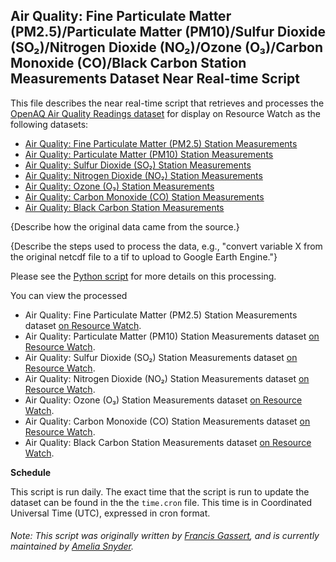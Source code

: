 ## Air Quality: Fine Particulate Matter (PM2.5)/Particulate Matter (PM10)/Sulfur Dioxide (SO₂)/Nitrogen Dioxide (NO₂)/Ozone (O₃)/Carbon Monoxide (CO)/Black Carbon Station Measurements Dataset Near Real-time Script
This file describes the near real-time script that retrieves and processes the [OpenAQ Air Quality Readings dataset](https://openaq.org/) for display on Resource Watch as the following datasets:
* [Air Quality: Fine Particulate Matter (PM2.5) Station Measurements](https://resourcewatch.org/data/explore/cit003anrt-Air-Quality-Measurements-PM-25)
* [Air Quality: Particulate Matter (PM10) Station Measurements](https://resourcewatch.org/data/explore/cit003bnrt-Air-Quality-Measurements-PM-10)
* [Air Quality: Sulfur Dioxide (SO₂) Station Measurements](https://resourcewatch.org/data/explore/cit003cairqualityso2)
* [Air Quality: Nitrogen Dioxide (NO₂) Station Measurements](https://resourcewatch.org/data/explore/cit003dnrt-Air-Quality-Measurements-NO)
* [Air Quality: Ozone (O₃) Station Measurements](https://resourcewatch.org/data/explore/cit003cnrt-Air-Quality-Measurements-O)
* [Air Quality: Carbon Monoxide (CO) Station Measurements](https://resourcewatch.org/data/explore/cit003fnrt-Air-Quality-Measurements-CO)
* [Air Quality: Black Carbon Station Measurements](https://resourcewatch.org/data/explore/cit003gnrt-Air-Quality-Measurements-BC_1)

{Describe how the original data came from the source.}

{Describe the steps used to process the data, e.g., "convert variable X from the original netcdf file to a tif to upload to Google Earth Engine."}

Please see the [Python script](https://github.com/resource-watch/nrt-scripts/blob/master/cit_003_air_quality/contents/src/__init__.py) for more details on this processing.

You can view the processed 
* Air Quality: Fine Particulate Matter (PM2.5) Station Measurements dataset [on Resource Watch](https://resourcewatch.org/data/explore/cit003anrt-Air-Quality-Measurements-PM-25).
* Air Quality: Particulate Matter (PM10) Station Measurements dataset [on Resource Watch](https://resourcewatch.org/data/explore/cit003bnrt-Air-Quality-Measurements-PM-10).
* Air Quality: Sulfur Dioxide (SO₂) Station Measurements dataset [on Resource Watch](https://resourcewatch.org/data/explore/cit003cairqualityso2).
* Air Quality: Nitrogen Dioxide (NO₂) Station Measurements dataset [on Resource Watch](https://resourcewatch.org/data/explore/cit003dnrt-Air-Quality-Measurements-NO).
* Air Quality: Ozone (O₃) Station Measurements dataset [on Resource Watch](https://resourcewatch.org/data/explore/cit003cnrt-Air-Quality-Measurements-O).
* Air Quality: Carbon Monoxide (CO) Station Measurements dataset [on Resource Watch](https://resourcewatch.org/data/explore/cit003fnrt-Air-Quality-Measurements-CO).
* Air Quality: Black Carbon Station Measurements dataset [on Resource Watch](https://resourcewatch.org/data/explore/cit003gnrt-Air-Quality-Measurements-BC_1).

**Schedule**

This script is run daily. The exact time that the script is run to update the dataset can be found in the the `time.cron` file. This time is in Coordinated Universal Time (UTC), expressed in cron format.

###### Note: This script was originally written by [Francis Gassert](https://www.wri.org/profile/francis-gassert), and is currently maintained by [Amelia Snyder](https://www.wri.org/profile/amelia-snyder).
